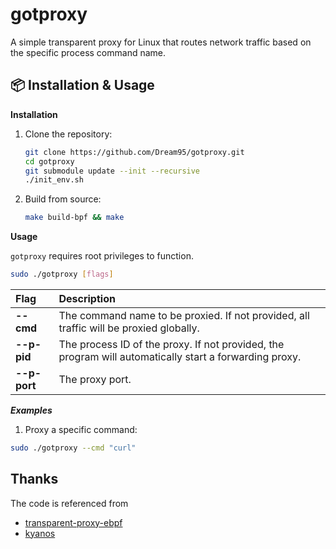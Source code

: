 # gotproxy

A simple transparent proxy for Linux that routes network traffic based on the specific process command name.

## 📦 Installation & Usage

**Installation**

1.  Clone the repository:
    ```bash
    git clone https://github.com/Dream95/gotproxy.git
    cd gotproxy
    git submodule update --init --recursive
    ./init_env.sh
    ```
2.  Build from source:
    ```bash
    make build-bpf && make
    ```

**Usage**

`gotproxy` requires root privileges to function.

```bash
sudo ./gotproxy [flags]
```
| Flag | Description |
| :--- | :--- |
| **--cmd** | The command name to be proxied. If not provided, all traffic will be proxied globally. |
| **--p-pid** | The process ID of the proxy. If not provided, the program will automatically start a forwarding proxy. |
| **--p-port** | The proxy port. |

***Examples***
1. Proxy a specific command:

```bash
sudo ./gotproxy --cmd "curl"
 ```

## Thanks
The code is referenced from

- [transparent-proxy-ebpf](https://github.com/dorkamotorka/transparent-proxy-ebpf)
- [kyanos](https://github.com/hengyoush/kyanos)
